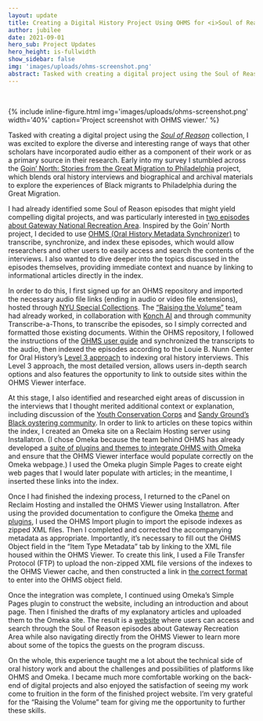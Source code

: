```yaml
---
layout: update
title: Creating a Digital History Project Using OHMS for <i>Soul of Reason</i>
author: jubilee
date: 2021-09-01
hero_sub: Project Updates
hero_height: is-fullwidth
show_sidebar: false
img: 'images/uploads/ohms-screenshot.png'
abstract: Tasked with creating a digital project using the Soul of Reason collection, I was excited to explore the diverse and interesting range of ways that other scholars have incorporated audio ...
---
```

<br>

{% include inline-figure.html
img='images/uploads/ohms-screenshot.png'
width='40%'
caption='Project screenshot with OHMS viewer.' %}

Tasked with creating a digital project using the *[Soul of Reason](https://nyu-dss.github.io/soul-of-reason/)* collection, I was excited to explore the diverse and interesting range of ways that other scholars have incorporated audio either as a component of their work or as a primary source in their research. Early into my survey I stumbled across the [Goin’ North: Stories from the Great Migration to Philadelphia](http://www.goinnorth.org) project, which blends oral history interviews and biographical and archival materials to explore the experiences of Black migrants to Philadelphia during the Great Migration.

I had already identified some Soul of Reason episodes that might yield compelling digital projects, and was particularly interested in [two episodes about Gateway National Recreation Area](https://jubilee.hosting.nyu.edu/omeka/episodes). Inspired by the Goin’ North project, I decided to use [OHMS (Oral History Metadata Synchronizer)](https://www.oralhistoryonline.org) to transcribe, synchronize, and index these episodes, which would allow researchers and other users to easily access and search the contents of the interviews. I also wanted to dive deeper into the topics discussed in the episodes themselves, providing immediate context and nuance by linking to informational articles directly in the index.

In order to do this, I first signed up for an OHMS repository and imported the necessary audio file links (ending in audio or video file extensions), hosted through [NYU Special Collections](http://dlib.nyu.edu/findingaids/html/archives/iaaa/dscaspace_ref3702.html#aspace_ref4424). The [“Raising the Volume”](https://nyu-dss.github.io/soul-of-reason/) team had already worked, in collaboration with [Konch AI](https://www.konch.ai) and through community Transcribe-a-Thons, to transcribe the episodes, so I simply corrected and formatted those existing documents. Within the OHMS repository, I followed the instructions of the [OHMS user guide](https://www.oralhistoryonline.org/wp-content/uploads/2020/11/@OHMS_user_guide_master_v3-8-3.pdf) and synchronized the transcripts to the audio, then indexed the episodes according to the Louie B. Nunn Center for Oral History’s [Level 3 approach](https://www.youtube.com/watch?v=yImE3m1zSf8) to indexing oral history interviews. This Level 3 approach, the most detailed version, allows users in-depth search options and also features the opportunity to link to outside sites within the OHMS Viewer interface.

At this stage, I also identified and researched eight areas of discussion in the interviews that I thought merited additional context or explanation, including discussion of the [Youth Conservation Corps](https://jubilee.hosting.nyu.edu/omeka/link7) and [Sandy Ground’s Black oystering community](https://jubilee.hosting.nyu.edu/omeka/link5). In order to link to articles on these topics within the index, I created an Omeka site on a Reclaim Hosting server using Installatron. (I chose Omeka because the team behind OHMS has already developed a [suite of plugins and themes to integrate OHMS with Omeka](https://www.oralhistoryonline.org/documentation/omeka/) and ensure that the OHMS Viewer interface would populate correctly on the Omeka webpage.) I used the Omeka plugin Simple Pages to create eight web pages that I would later populate with articles; in the meantime, I inserted these links into the index.

Once I had finished the indexing process, I returned to the cPanel on Reclaim Hosting and installed the OHMS Viewer using Installatron. After using the provided documentation to configure the Omeka [theme](https://www.oralhistoryonline.org/wp-content/uploads/2018/07/Philly-Theme-Documentation_v1.0.pdf) and [plugins](https://www.oralhistoryonline.org/wp-content/uploads/2018/07/OHMS-Plugin-Suite_v1-1-1.pdf), I used the OHMS Import plugin to import the episode indexes as zipped XML files. Then I completed and corrected the accompanying metadata as appropriate. Importantly, it’s necessary to fill out the OHMS Object field in the “Item Type Metadata” tab by linking to the XML file housed within the OHMS Viewer. To create this link, I used a File Transfer Protocol (FTP) to upload the non-zipped XML file versions of the indexes to the OHMS Viewer cache, and then constructed a link in [the correct format](https://www.oralhistoryonline.org/installing-the-ohms-viewer-on-a-third-party-webhost/) to enter into the OHMS object field.

Once the integration was complete, I continued using Omeka’s Simple Pages plugin to construct the website, including an introduction and about page. Then I finished the drafts of my explanatory articles and uploaded them to the Omeka site. The result is a [website](https://jubilee.hosting.nyu.edu/omeka/) where users can access and search through the Soul of Reason episodes about Gateway Recreation Area while also navigating directly from the OHMS Viewer to learn more about some of the topics the guests on the program discuss.

On the whole, this experience taught me a lot about the technical side of oral history work and about the challenges and possibilities of platforms like OHMS and Omeka. I became much more comfortable working on the back-end of digital projects and also enjoyed the satisfaction of seeing my work come to fruition in the form of the finished project website. I’m very grateful for the “Raising the Volume” team for giving me the opportunity to further these skills.
